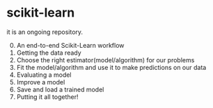 # scikit-learn
it is an ongoing repository. 

0. An end-to-end Scikit-Learn workflow
1. Getting the data ready
2. Choose the right estimator(model/algorithm) for our problems
3. Fit the model/algorithm and use it to make predictions on our data
4. Evaluating a model
5. Improve a model
6. Save and load a trained model
7. Putting it all together!
